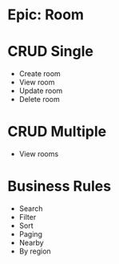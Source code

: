 # Epic: Room

# CRUD Single
- Create room
- View room
- Update room
- Delete room

# CRUD Multiple
- View rooms

# Business Rules
- Search
- Filter
- Sort
- Paging
- Nearby
- By region
